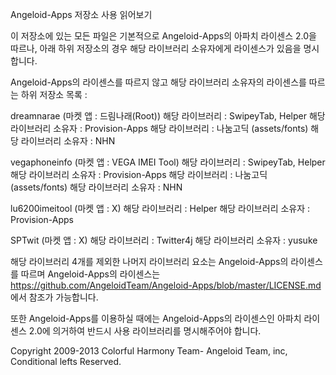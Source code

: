 Angeloid-Apps 저장소 사용 읽어보기

이 저장소에 있는 모든 파일은 기본적으로 Angeloid-Apps의 아파치 라이센스 2.0을 따르나, 
아래 하위 저장소의 경우 해당 라이브러리 소유자에게 라이센스가 있음을 명시합니다.

Angeloid-Apps의 라이센스를 따르지 않고 해당 라이브러리 소유자의 라이센스를 따르는 하위 저장소 목록 : 

dreamnarae (마켓 앱 : 드림나래(Root))
해당 라이브러리 : SwipeyTab, Helper
해당 라이브러리 소유자 : Provision-Apps
해당 라이브러리 : 나눔고딕 (assets/fonts)
해당 라이브러리 소유자 : NHN

vegaphoneinfo (마켓 앱 : VEGA IMEI Tool)
해당 라이브러리 : SwipeyTab, Helper
해당 라이브러리 소유자 : Provision-Apps
해당 라이브러리 : 나눔고딕 (assets/fonts)
해당 라이브러리 소유자 : NHN

lu6200imeitool (마켓 앱 : X)
해당 라이브러리 : Helper
해당 라이브러리 소유자 : Provision-Apps

SPTwit (마켓 앱 : X) 
해당 라이브러리 : Twitter4j
해당 라이브러리 소유자 : yusuke

해당 라이브러리 4개를 제외한 나머지 라이브러리 요소는 Angeloid-Apps의 라이센스를 따르며
Angeloid-Apps의 라이센스는 https://github.com/AngeloidTeam/Angeloid-Apps/blob/master/LICENSE.md 에서 참조가 가능합니다.

또한 Angeloid-Apps를 이용하실 때에는 Angeloid-Apps의 라이센스인 아파치 라이센스 2.0에 의거하여 반드시 사용 라이브러리를 명시해주어야 합니다.

Copyright 2009-2013 Colorful Harmony Team- Angeloid Team, inc, Conditional lefts Reserved. 

